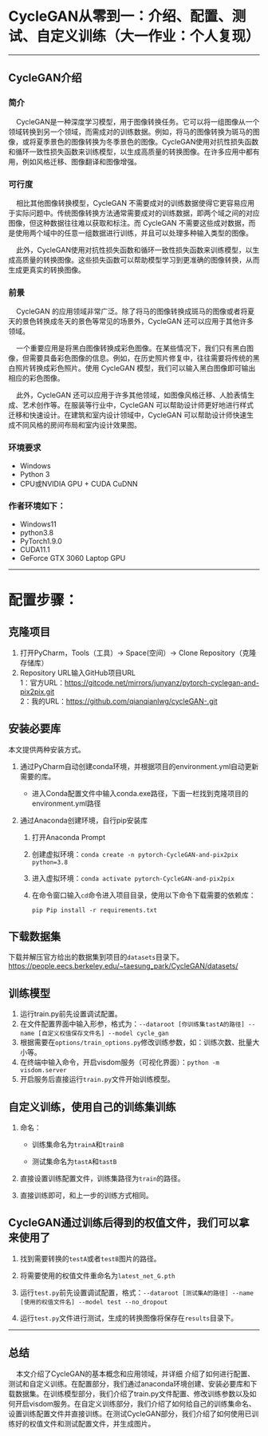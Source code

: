# CycleGAN从零到一：介绍、配置、测试、自定义训练（大一作业：个人复现）

---
## CycleGAN介绍

### 简介

&nbsp;&nbsp;&nbsp;&nbsp;CycleGAN是一种深度学习模型，用于图像转换任务。它可以将一组图像从一个领域转换到另一个领域，而需成对的训练数据。例如，将马的图像转换为斑马的图像，或将夏季景色的图像转换为冬季景色的图像。CycleGAN使用对抗性损失函数和循环一致性损失函数来训练模型，以生成高质量的转换图像。在许多应用中都有用，例如风格迁移、图像翻译和图像增强。


### 可行度

&nbsp;&nbsp;&nbsp;&nbsp;相比其他图像转换模型，CycleGAN 不需要成对的训练数据使得它更容易应用于实际问题中。传统图像转换方法通常需要成对的训练数据，即两个域之间的对应图像，但这种数据往往难以获取和标注。而 CycleGAN 不需要这些成对数据，而是使用两个域中的任意一组数据进行训练，并且可以处理多种输入类型的图像。

&nbsp;&nbsp;&nbsp;&nbsp;此外，CycleGAN使用对抗性损失函数和循环一致性损失函数来训练模型，以生成高质量的转换图像。这些损失函数可以帮助模型学习到更准确的图像转换，从而生成更真实的转换图像。

### 前景

&nbsp;&nbsp;&nbsp;&nbsp;CycleGAN 的应用领域非常广泛。除了将马的图像转换成斑马的图像或者将夏天的景色转换成冬天的景色等常见的场景外，CycleGAN 还可以应用于其他许多领域。

&nbsp;&nbsp;&nbsp;&nbsp;一个重要应用是将黑白图像转换成彩色图像。在某些情况下，我们只有黑白图像，但需要具备彩色图像的信息。例如，在历史照片修复中，往往需要将传统的黑白照片转换成彩色照片。使用 CycleGAN 模型，我们可以输入黑白图像即可输出相应的彩色图像。

&nbsp;&nbsp;&nbsp;&nbsp;此外，CycleGAN 还可以应用于许多其他领域，如图像风格迁移、人脸表情生成、艺术创作等。在服装等行业中，CycleGAN 可以帮助设计师更好地进行样式迁移和快速设计。在建筑和室内设计领域中，CycleGAN 可以帮助设计师快速生成不同风格的房间布局和室内设计效果图。


### 环境要求

- Windows
- Python 3
- CPU或NVIDIA GPU + CUDA CuDNN

### 作者环境如下：

- Windows11
- python3.8
- PyTorch1.9.0
- CUDA11.1
- GeForce GTX 3060 Laptop GPU


---
# 配置步骤：
## 克隆项目

1. 打开PyCharm，Tools（工具）-> Space(空间）-> Clone Repository（克隆存储库）
2. Repository URL输入GitHub项目URL
   <br>1：官方URL：https://gitcode.net/mirrors/junyanz/pytorch-cyclegan-and-pix2pix.git
   <br>2：我的URL：https://github.com/qianqianlwg/cycleGAN-.git

## 安装必要库

本文提供两种安装方式。

1. 通过PyCharm自动创建conda环境，并根据项目的environment.yml自动更新需要的库。

   - 进入Conda配置文件中输入conda.exe路径，下面一栏找到克隆项目的environment.yml路径
      

2. 通过Anaconda创建环境，自行pip安装库

   1. 打开Anaconda Prompt
   2. 创建虚拟环境：`conda create -n pytorch-CycleGAN-and-pix2pix python=3.8`
   3. 进入虚拟环境：`conda activate pytorch-CycleGAN-and-pix2pix`
   4. 在命令窗口输入`cd`命令进入项目目录，使用以下命令下载需要的依赖库：

      ```
      pip Pip install -r requirements.txt
      ```

## 下载数据集

下载并解压官方给出的数据集到项目的`datasets`目录下。https://people.eecs.berkeley.edu/~taesung_park/CycleGAN/datasets/

## 训练模型

1. 运行train.py前先设置调试配置。
2. 在文件配置界面中输入形参，格式为：`--dataroot [你训练集tastA的路径] --name [自定义权值保存文件名] --model cycle_gan`
3. 根据需要在`options/train_options.py`修改训练参数，如：训练次数、批量大小等。
4. 在终端中输入命令，开启visdom服务（可视化界面）：`python -m visdom.server`
5. 开启服务后直接运行`train.py`文件开始训练模型。
## 自定义训练，使用自己的训练集训练

1. 命名：
   - 训练集命名为`trainA`和`trainB`

   - 测试集命名为`tastA`和`tastB`

2. 直接设置训练配置文件，训练集路径为`train`的路径。

3. 直接训练即可，和上一步的训练方式相同。

## CycleGAN通过训练后得到的权值文件，我们可以拿来使用了

1. 找到需要转换的`testA`或者`testB`图片的路径。

2. 将需要使用的权值文件重命名为`latest_net_G.pth`

3. 运行`test.py`前先设置调试配置，格式：`--dataroot [测试集A的路径] --name [使用的权值文件名] --model test --no_dropout`

4. 运行`test.py`文件进行测试，生成的转换图像将保存在`results`目录下。
---
## 总结
&nbsp;&nbsp;&nbsp;&nbsp;本文介绍了CycleGAN的基本概念和应用领域，并详细
介绍了如何进行配置、测试和自定义训练。在配置部分，我们通过anaconda环境创建、安装必要库和下载数据集。在训练模型部分，我们介绍了train.py文件配置、修改训练参数以及如何开启visdom服务。在自定义训练部分，我们介绍了如何给自己的训练集命名、设置训练配置文件并直接训练。在测试CycleGAN部分，我们介绍了如何使用已训练好的权值文件和测试配置文件，并生成图片。
